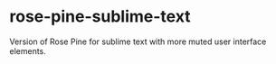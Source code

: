 # rose-pine-sublime-text
Version of Rose Pine for sublime text with more muted user interface elements. 
